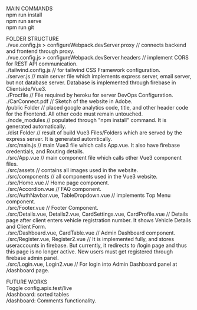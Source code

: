 MAIN COMMANDS   
npm run install   
npm run serve   
npm run git   
  
  
  
FOLDER STRUCTURE  
./vue.config.js > configureWebpack.devServer.proxy // connects backend and frontend through proxy.  
./vue.config.js > configureWebpack.devServer.headers // implement CORS for REST API communication.  
./tailwind.config.js // for tailwind CSS Framework configuration.  
./server.js // main server file which implements express server, email server, but not database server. Database is implemented through firebase in Clientside/Vue3.  
./Procfile // File required by heroku for server DevOps Configuration.  
./CarConnect.pdf // Sketch of the website in Adobe.  
/public Folder // placed google analytics code, title, and other header code for the Frontend. All other code must remain untouched.  
./node_modules // populated through "npm install" command. It is generated automatically.  
./dist Folder // result of build Vue3 Files/Folders which are served by the express server. It is generated automtically.  
./src/main.js // main Vue3 file which calls App.vue. It also have firebase credentials, and Routing details.  
./src/App.vue // main component file which calls other Vue3 component files.  
./src/assets // contains all images used in the website.  
./src/components // all components used in the Vue3 website.  
./src/Home.vue // Home page component.  
./src/Accordion.vue // FAQ component.  
./src/AuthNavbar.vue, TableDropdown.vue // implements Top Menu component.  
./src/Footer.vue // Footer Component.  
./src/Details.vue, Details2.vue, CardSettings.vue, CardProfile.vue // Details page after client enters vehicle registration number. It shows Vehicle Details and Client Form.   
./src/Dashboard.vue, CardTable.vue // Admin Dashboard component.  
./src/Register.vue, Register2.vue // It is implemented fully, and stores useraccounts in firebase. But currently, it redirects to /login page and thus this page is no longer active. New users must get registered through firebase admin panel.  
./src/Login.vue, Login2.vue // For login into Admin Dashboard panel at /dashboard page.  
  
  
FUTURE WORKS   
Toggle config.apix.test/live  
/dashboard: sorted tables    
/dashboard: Comments functionality.     